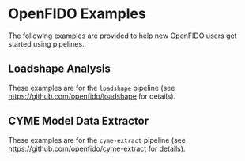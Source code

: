 # OpenFIDO Examples

The following examples are provided to help new OpenFIDO users get started using pipelines.

## Loadshape Analysis

These examples are for the `loadshape` pipeline (see https://github.com/openfido/loadshape for details).

## CYME Model Data Extractor

These examples are for the `cyme-extract` pipeline (see https://github.com/openfido/cyme-extract for details).